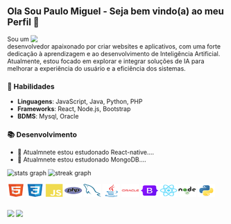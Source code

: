## Ola Sou Paulo Miguel - Seja bem vindo(a) ao meu Perfil 👋

<img src="https://raw.githubusercontent.com/sanjay-kv/sanjay-kv/main/Assets/illustration.png" min-width="300px" max-width="400px" width="450px" align="right"> 

Sou um desenvolvedor apaixonado por criar websites e aplicativos, com uma forte dedicação à aprendizagem e ao desenvolvimento de Inteligência Artificial. Atualmente, estou focado em explorar e integrar soluções de IA para melhorar a experiência do usuário e a eficiência dos sistemas.

<!-- ### 🌟 Projetos Destacados
- **[AGO7]**: [Site para uma Agencia] (https://ago7.com.br/) -->

### 🚀 Habilidades
- **Linguagens**: JavaScript, Java, Python, PHP
- **Frameworks**: React, Node.js, Bootstrap
- **BDMS**: Mysql, Oracle

### 📚 Desenvolvimento
- 🌱 Atualmnete estou estudonado React-native....
- 🌱 Atualmnete estou estudonado MongoDB....


<!-- ![Anurag's GitHub stats](https://github-readme-stats.vercel.app/api?username=CafeSelvagem&theme=ocean_dark&show_icons=true) -->
<div align="left">
  <img src="https://github-readme-stats.vercel.app/api?username=CafeSelvagem&hide_title=true&hide_rank=false&show_icons=true&include_all_commits=true&count_private=true&disable_animations=false&theme=nightowl&locale=pt-br&hide_border=true&order=1" height="150" alt="stats graph"  />
  <img src="https://streak-stats.demolab.com?user=CafeSelvagem&locale=pt-br&mode=daily&theme=nightowl&hide_border=true&border_radius=5&date_format=j%20M%5B%20Y%5D&order=3" height="150" alt="streak graph"  />
 <!-- <img src="https://github-readme-activity-graph.vercel.app/graph?username=CafeSelvagem&radius=16&theme=react&area=true&order=5&bg_color=1111&color=555&title_color=1568" height="300" alt="activity-graph graph"  />
</div>-->


<!-- ![Top Langs](https://github-readme-stats.vercel.app/api/top-langs/?username=CafeSelvagem&theme=midnight-purple&layout=compact)-->


<div style="display: inline_block"><br>
  <img align="center" alt="PM-HTML" height="30" width="40" src="https://raw.githubusercontent.com/devicons/devicon/master/icons/html5/html5-original.svg">
  <img align="center" alt="PM-CSS" height="30" width="40" src="https://raw.githubusercontent.com/devicons/devicon/master/icons/css3/css3-original.svg">
  <img align="center" alt="PM-Js" height="30" width="40" src="https://raw.githubusercontent.com/devicons/devicon/master/icons/javascript/javascript-plain.svg">
  <img align="center" alt="PM-Php" height="30" width="40" src="https://raw.githubusercontent.com/devicons/devicon/master/icons/php/php-original.svg">
  <img align="center" alt="PM-Mysql" height="30" width="40" src="https://raw.githubusercontent.com/devicons/devicon/master/icons/mysql/mysql-original.svg">
  <img align="center" alt="PM-Java" height="30" width="40" src="https://raw.githubusercontent.com/devicons/devicon/master/icons/java/java-original.svg">
  <img align="center" alt="PM-Oracle" height="30" width="40" src="https://raw.githubusercontent.com/devicons/devicon/master/icons/oracle/oracle-original.svg">
  <img align="center" alt="PM-Bootstrap" height="30" width="40" src="https://raw.githubusercontent.com/devicons/devicon/master/icons/bootstrap/bootstrap-original.svg">
  <img align="center" alt="PM-React" height="30" width="40" src="https://raw.githubusercontent.com/devicons/devicon/master/icons/react/react-original.svg">
  <img align="center" alt="PM-Node.js" height="30" width="40" src="https://raw.githubusercontent.com/devicons/devicon/master/icons/nodejs/nodejs-original-wordmark.svg">
  <img align="center" alt="PM-Python" height="30" width="40" src="https://raw.githubusercontent.com/devicons/devicon/master/icons/python/python-original.svg">
</div>

  ##


<div> 
  <a href="https://instagram.com/phallu73" target="_blank"><img src="https://img.shields.io/badge/-Instagram-%23E4405F?style=for-the-badge&logo=instagram&logoColor=white" target="_blank"></a>
  <a href="https://www.linkedin.com/in/paulo-miguel-840b18222/" target="_blank"><img src="https://img.shields.io/badge/-LinkedIn-%230077B5?style=for-the-badge&logo=linkedin&logoColor=white" target="_blank"></a> 
</div>

<!-- ![Snake animation](https://github.com/CafeSelvagem/cafeselvagem/blob/output/github-contribution-grid-snake.svg)


